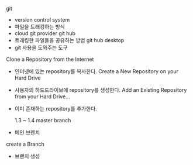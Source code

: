 git

- version control system
- 파일을 트래킹하는 방식
- cloud git provider
  git hub
- 트래킹한 파일들을 공유하는 방법
  git hub desktop
- git 사용을 도와주는 도구

Clone a Repository from the Internet

- 인터넷에 있는 repository를 복사한다.
  Create a New Repository on your Hard Drive
- 사용자의 하드드라이브에 repository를 생성한다.
  Add an Existing Repository from your Hard Drive...
- 이미 존재하는 repository를 추가한다.

  1.3 ~ 1.4
  master branch

- 메인 브렌치

create a Branch

- 브랜치 생성
